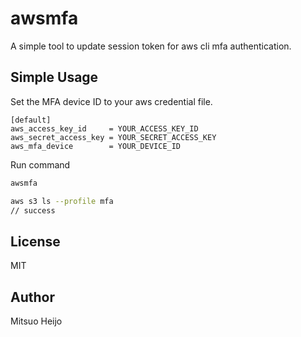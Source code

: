 # awsmfa

A simple tool to update session token for aws cli mfa authentication.

## Simple Usage


Set the MFA device ID to your aws credential file.
```
[default]
aws_access_key_id     = YOUR_ACCESS_KEY_ID
aws_secret_access_key = YOUR_SECRET_ACCESS_KEY
aws_mfa_device        = YOUR_DEVICE_ID
```

Run command
```sh
awsmfa
```
```sh
aws s3 ls --profile mfa
// success
```

## License

MIT

## Author

Mitsuo Heijo
